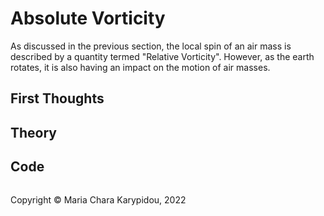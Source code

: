 # Absolute Vorticity

As discussed in the previous section, the local spin of an air mass is described by a quantity termed "Relative Vorticity". However, as the earth rotates, it is also having an impact on the motion of air masses.

## First Thoughts

## Theory

## Code


<footer>
<p style="float:left; width: 100%;">
Copyright © Maria Chara Karypidou, 2022
</p>
</footer>


